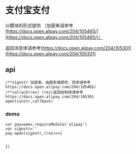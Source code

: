 # 支付宝支付

以模块的形式提供  （加密串请参考[https://docs.open.alipay.com/204/105465/](https://docs.open.alipay.com/204/105465/)）

返回消息体请参考[https://docs.open.alipay.com/204/105301](https://docs.open.alipay.com/204/105301)

## api

```
/**signstr 加密串，由服务端提供，具体请参考 https://docs.open.alipay.com/204/105465/
/**callack(res) (res)返回结构体请参考 https://docs.open.alipay.com/204/105301
open(sinstr,callback)
```

### demo

```
var pay=weex.requireModule('alipay')
var signstr=''
pay.open(signstr,(res)=>{


})
```



